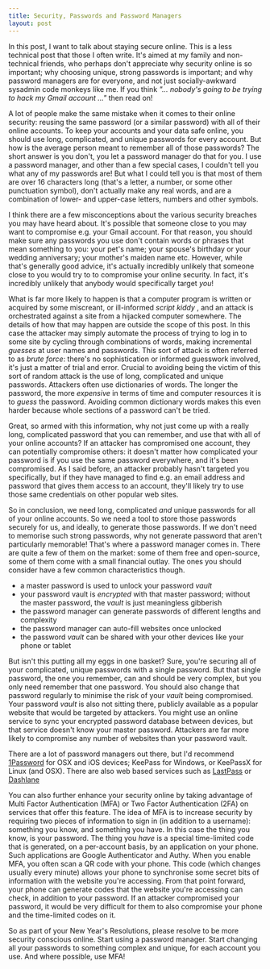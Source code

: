```yaml
---
title: Security, Passwords and Password Managers
layout: post
---
```


In this post, I want to talk about staying secure online. This is a less technical post that those I often write. It's
aimed at my family and non-technical friends, who perhaps don't appreciate why security online is so important; why
choosing unique, strong passwords is important; and why password managers are for everyone, and not just
socially-awkward sysadmin code monkeys like me. If you think *"&hellip; nobody's going to be trying to hack my Gmail
account &hellip;"* then read on!

<!--more-->

A lot of people make the same mistake when it comes to their online security: reusing the same password (or a similar
password) with all of their online accounts. To keep your accounts and your data safe online, you should use long,
complicated, and unique passwords for every account. But how is the average person meant to remember all of those
passwords?  The short answer is you don't, you let a password manager do that for you. I use a password manager, and
other than a few special cases, I couldn't tell you what any of my passwords are!  But what I could tell you is that
most of them are over 16 characters long (that's a letter, a number, or some other punctuation symbol), don't actually
make any real words, and are a combination of lower- and upper-case letters, numbers and other symbols.

I think there are a few misconceptions about the various security breaches you may have heard about. It's possible that
someone close to you may want to compromise e.g. your Gmail account. For that reason, you should make sure any
passwords you use don't contain words or phrases that mean something to you: your pet's name; your spouse's birthday or
your wedding anniversary; your mother's maiden name etc. However, while that's generally good advice, it's actually
incredibly unlikely that someone close to you would try to to compromise your online security. In fact, it's incredibly
unlikely that anybody would specifically target *you*!

What is far more likely to happen is that a computer program is written or acquired by some miscreant, or ill-informed
*script kiddy* , and an attack is orchestrated against a site from a hijacked computer somewhere. The details of how
that may happen are outside the scope of this post. In this case the attacker may simply automate the process of trying
to log in to some site by cycling through combinations of words, making incremental *guesses* at user names and
passwords. This sort of attack is often referred to as *brute force*: there's no sophistication or informed guesswork
involved, it's just a matter of trial and error. Crucial to avoiding being the victim of this sort of random attack is
the use of long, complicated and unique passwords. Attackers often use dictionaries of words. The longer the password,
the more *expensive* in terms of time and computer resources it is to *guess* the password. Avoiding common dictionary
words makes this even harder because whole sections of a password can't be tried.

Great, so armed with this information, why not just come up with a really long, complicated password that you can
remember, and use that with all of your online accounts?  If an attacker has compromised one account, they can
potentially compromise others: it doesn't matter how complicated your password is if you use the same password
everywhere, and it's been compromised. As I said before, an attacker probably hasn't targeted you specifically, but if
they have managed to find e.g. an email address and password that gives them access to an account, they'll likely try to
use those same credentials on other popular web sites.

So in conclusion, we need long, complicated *and* unique passwords for all of your online accounts. So we need a tool
to store those passwords securely for us, and ideally, to generate those passwords. If we don't need to memorise such
strong passwords, why not generate password that aren't particularly memorable!  That's where a password manager comes
in. There are quite a few of them on the market: some of them free and open-source, some of them come with a small
financial outlay. The ones you should consider have a few common characteristics though.

* a master password is used to unlock your password *vault*
* your password vault is *encrypted* with that master password; without the master
password, the *vault* is just meaningless gibberish
* the password manager can generate passwords of different lengths and complexity
* the password manager can auto-fill websites once unlocked
* the password *vault* can be shared with your other devices like your phone or tablet

But isn't this putting all my eggs in one basket?  Sure, you're securing all of your complicated, unique passwords with
a single password. But that single password, the one you remember, can and should be very complex, but you only need
remember that one password. You should also change that password regularly to minimise the risk of your *vault* being
compromised. Your password *vault* is also not sitting there, publicly available as a popular website that would be
targeted by attackers. You might use an online service to sync your encrypted password database between devices, but
that service doesn't know your master password. Attackers are far more likely to compromise any number of websites than
your password vault.

There are a lot of password managers out there, but I'd recommend [1Password](https://agilebits.com/onepassword) for OSX
and iOS devices; KeePass for Windows, or KeePassX for Linux (and OSX). There are also web based services such as
[LastPass](http://www.lastpass.com) or [Dashlane](https://www.dashlane.com/)

You can also further enhance your security online by taking advantage of Multi Factor Authentication (MFA) or Two Factor
Authentication (2FA) on services that offer this feature. The idea of MFA is to increase security by requiring two
pieces of information to sign in (in addition to a username): something you know, and something you have. In this case
the thing you know, is your password. The thing you *have* is a special time-limited code that is generated, on a
per-account basis, by an application on your phone. Such applications are Google Authenticator and Authy. When you
enable MFA, you often scan a QR code with your phone. This code (which changes usually every minute) allows your phone
to synchronise some secret bits of information with the website you're accessing. From that point forward, your phone
can generate codes that the website you're accessing can check, in addition to your password. If an attacker
compromised your password, it would be very difficult for them to also compromise your phone and the time-limited codes
on it.

So as part of your New Year's Resolutions, please resolve to be more security conscious online. Start using a password
manager. Start changing all your passwords to something complex and unique, for each account you use. And where
possible, use MFA!
